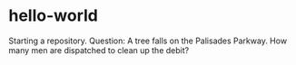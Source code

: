 # hello-world
Starting a repository.
Question:
A tree falls on the Palisades Parkway. How many men are dispatched to clean up the debit?



